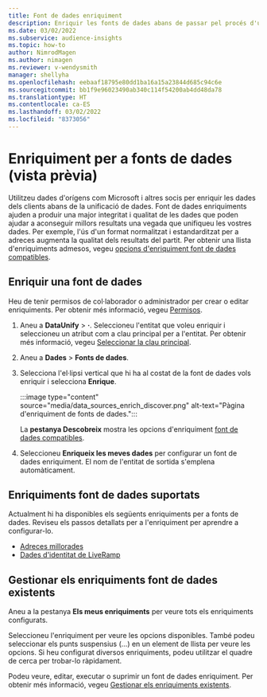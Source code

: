 ```yaml
---
title: Font de dades enriquiment
description: Enriquir les fonts de dades abans de passar pel procés d'unificació de dades.
ms.date: 03/02/2022
ms.subservice: audience-insights
ms.topic: how-to
author: NimrodMagen
ms.author: nimagen
ms.reviewer: v-wendysmith
manager: shellyha
ms.openlocfilehash: eebaaf18795e80dd1ba16a15a23844d685c94c6e
ms.sourcegitcommit: bb1f9e96023490ab340c114f54200ab4dd48da78
ms.translationtype: HT
ms.contentlocale: ca-ES
ms.lasthandoff: 03/02/2022
ms.locfileid: "8373056"
---
```

# <a name="enrichment-for-data-sources-preview"></a>Enriquiment per a fonts de dades (vista prèvia)

Utilitzeu dades d'orígens com Microsoft i altres socis per enriquir les dades dels clients abans de la unificació de dades. Font de dades enriquiments ajuden a produir una major integritat i qualitat de les dades que poden ajudar a aconseguir millors resultats una vegada que unifiqueu les vostres dades. Per exemple, l'ús d'un format normalitzat i estandarditzat per a adreces augmenta la qualitat dels resultats del partit. Per obtenir una llista d'enriquiments admesos, vegeu [opcions d'enriquiment font de dades compatibles](#supported-data-source-enrichments).

## <a name="enrich-a-data-source"></a>Enriquir una font de dades

Heu de tenir permisos de col·laborador o administrador per crear o editar enriquiments. Per obtenir més informació, vegeu [Permisos](permissions.md).  

1. Aneu a **DataUnify** > **·**. Seleccioneu l'entitat que voleu enriquir i seleccioneu un atribut com a clau principal per a l'entitat. Per obtenir més informació, vegeu [Seleccionar la clau principal](map-entities.md#select-primary-key-and-semantic-type-for-attributes).

1. Aneu a **Dades** > **Fonts de dades**.
 
1. Selecciona l'el·lipsi vertical que hi ha al costat de la font de dades vols enriquir i selecciona **Enrique**.

   :::image type="content" source="media/data_sources_enrich_discover.png" alt-text="Pàgina d'enriquiment de fonts de dades.":::

   La **pestanya Descobreix** mostra les opcions d'enriquiment [font de dades compatibles](#supported-data-source-enrichments).

1. Seleccioneu **Enriqueix les meves dades** per configurar un font de dades enriquiment. El nom de l'entitat de sortida s'emplena automàticament.

## <a name="supported-data-source-enrichments"></a>Enriquiments font de dades suportats

Actualment hi ha disponibles els següents enriquiments per a fonts de dades. Reviseu els passos detallats per a l'enriquiment per aprendre a configurar-lo.

- [Adreces millorades](enrichment-enhanced-addresses.md)
- [Dades d'identitat de LiveRamp](enrichment-liveramp.md)

## <a name="manage-existing-data-source-enrichments"></a>Gestionar els enriquiments font de dades existents

Aneu a la pestanya **Els meus enriquiments** per veure tots els enriquiments configurats.

Seleccioneu l'enriquiment per veure les opcions disponibles. També podeu seleccionar els punts suspensius (...) en un element de llista per veure les opcions. Si heu configurat diversos enriquiments, podeu utilitzar el quadre de cerca per trobar-lo ràpidament.

Podeu veure, editar, executar o suprimir un font de dades enriquiment. Per obtenir més informació, vegeu [Gestionar els enriquiments existents](enrichment-hub.md).
